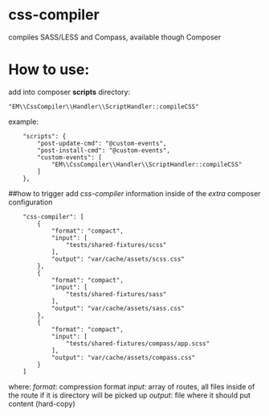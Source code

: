 # css-compiler
compiles SASS/LESS and Compass, available though Composer


# How to use:
add into composer __scripts__ directory:
```
"EM\\CssCompiler\\Handler\\ScriptHandler::compileCSS"
```

example: 
```
    "scripts": {
        "post-update-cmd": "@custom-events",
        "post-install-cmd": "@custom-events",
        "custom-events": [
            "EM\\CssCompiler\\Handler\\ScriptHandler::compileCSS"
        ]
    },
```

##how to trigger
add _css-compiler_ information inside of the _extra_ composer configuration
```
    "css-compiler": [
        {
            "format": "compact",
            "input": [
                "tests/shared-fixtures/scss"
            ],
            "output": "var/cache/assets/scss.css"
        },
        {
            "format": "compact",
            "input": [
                "tests/shared-fixtures/sass"
            ],
            "output": "var/cache/assets/sass.css"
        },
        {
            "format": "compact",
            "input": [
                "tests/shared-fixtures/compass/app.scss"
            ],
            "output": "var/cache/assets/compass.css"
        }
    ]
```
where:
    _format_: compression format
    _input_: array of routes, all files inside of the route if it is directory will be picked up
    _output_: file where it should put content (hard-copy)
